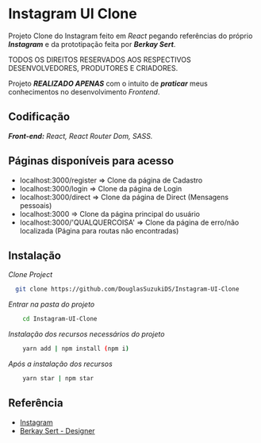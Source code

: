 
# Instagram UI Clone

Projeto Clone do Instagram feito em *React* pegando referências do próprio ***Instagram*** e da prototipação feita por ***Berkay Sert***.

TODOS OS DIREITOS RESERVADOS AOS RESPECTIVOS DESENVOLVEDORES, PRODUTORES E CRIADORES.

Projeto ***REALIZADO APENAS*** com o intuito de ***praticar*** meus conhecimentos no desenvolvimento *Frontend*.



## Codificação

***Front-end:** React, React Router Dom, SASS.*
##

## Páginas disponíveis para acesso

- localhost:3000/register => Clone da página de Cadastro
- localhost:3000/login => Clone da página de Login
- localhost:3000/direct => Clone da página de Direct (Mensagens pessoais)
- localhost:3000 => Clone da página principal do usuário 
- localhost:3000/'QUALQUERCOISA' => Clone da página de erro/não localizada (Página para routas não encontradas)
## 
## Instalação

*Clone Project*

```bash
  git clone https://github.com/DouglasSuzukiDS/Instagram-UI-Clone
```

*Entrar na pasta do projeto*
```bash
    cd Instagram-UI-Clone
```

*Instalação dos recursos necessários do projeto*
```bash
    yarn add | npm install (npm i)
```

*Após a instalação dos recursos*
```bash
    yarn star | npm star 
```
## Referência

 - [Instagram](https://instagram.com)
 - [Berkay Sert - Designer](https://www.figma.com/community/file/1039921953318471355)
